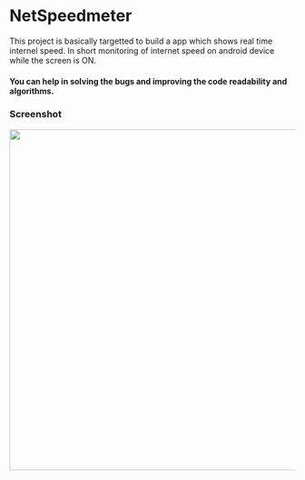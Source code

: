 # NetSpeedmeter
This project is basically targetted to build a app which shows real time internel speed. In short monitoring of internet speed on android device while the screen is ON.
#### You can help in solving the bugs and improving the code readability and algorithms.
### Screenshot
<img src="https://user-images.githubusercontent.com/65165548/89016725-d4329180-d336-11ea-9f1f-140d4c95ce3f.gif" height="600">
